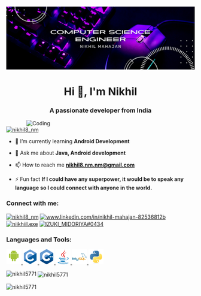 ![logo](https://github.com/NIKHIL5771/NIKHIL5771/blob/main/COMPUTER%20SCIENCE%20ENGINEER.jpg)
<h1 align="center">Hi 👋, I'm Nikhil</h1>
<h3 align="center">A passionate developer from India</h3>

<img align="right" alt="Coding" width="450" src="https://user-images.githubusercontent.com/83577426/193668943-9e586b70-7349-42a6-8c3d-7fe6e5478b81.png">


<p align="left"> <a href="https://twitter.com/nikhil8_nm" target="blank"><img src="https://img.shields.io/twitter/follow/nikhil8_nm?logo=twitter&style=for-the-badge" alt="nikhil8_nm" /></a> </p>

- 🌱 I’m currently learning **Android Development**

- 💬 Ask me about **Java, Android development**

- 📫 How to reach me **nikhil8.nm.nm@gmail.com**

- ⚡ Fun fact **If I could have any superpower, it would be to speak any language so I could connect with anyone in the world.**

<h3 align="left">Connect with me:</h3>
<p align="left">
<a href="https://twitter.com/nikhil8_nm" target="blank"><img align="center" src="https://raw.githubusercontent.com/rahuldkjain/github-profile-readme-generator/master/src/images/icons/Social/twitter.svg" alt="nikhil8_nm" height="30" width="40" /></a>
<a href="https://linkedin.com/in/www.linkedin.com/in/nikhil-mahajan-82536812b" target="blank"><img align="center" src="https://raw.githubusercontent.com/rahuldkjain/github-profile-readme-generator/master/src/images/icons/Social/linked-in-alt.svg" alt="www.linkedin.com/in/nikhil-mahajan-82536812b" height="30" width="40" /></a>
<a href="https://instagram.com/niikhiil.exe" target="blank"><img align="center" src="https://raw.githubusercontent.com/rahuldkjain/github-profile-readme-generator/master/src/images/icons/Social/instagram.svg" alt="niikhiil.exe" height="30" width="40" /></a>
<a href="https://discord.gg/IZUKI_MIDORIYA#0434" target="blank"><img align="center" src="https://raw.githubusercontent.com/rahuldkjain/github-profile-readme-generator/master/src/images/icons/Social/discord.svg" alt="IZUKI_MIDORIYA#0434" height="30" width="40" /></a>
</p>

<h3 align="left">Languages and Tools:</h3>
<p align="left"> <a href="https://developer.android.com" target="_blank" rel="noreferrer"> <img src="https://raw.githubusercontent.com/devicons/devicon/master/icons/android/android-original-wordmark.svg" alt="android" width="40" height="40"/> </a> <a href="https://www.cprogramming.com/" target="_blank" rel="noreferrer"> <img src="https://raw.githubusercontent.com/devicons/devicon/master/icons/c/c-original.svg" alt="c" width="40" height="40"/> </a> <a href="https://www.w3schools.com/cpp/" target="_blank" rel="noreferrer"> <img src="https://raw.githubusercontent.com/devicons/devicon/master/icons/cplusplus/cplusplus-original.svg" alt="cplusplus" width="40" height="40"/> </a> <a href="https://www.java.com" target="_blank" rel="noreferrer"> <img src="https://raw.githubusercontent.com/devicons/devicon/master/icons/java/java-original.svg" alt="java" width="40" height="40"/> </a> <a href="https://www.mysql.com/" target="_blank" rel="noreferrer"> <img src="https://raw.githubusercontent.com/devicons/devicon/master/icons/mysql/mysql-original-wordmark.svg" alt="mysql" width="40" height="40"/> </a> <a href="https://www.python.org" target="_blank" rel="noreferrer"> <img src="https://raw.githubusercontent.com/devicons/devicon/master/icons/python/python-original.svg" alt="python" width="40" height="40"/> </a> </p>

<p><img align="left" src="https://github-readme-stats.vercel.app/api/top-langs?username=nikhil5771&show_icons=true&locale=en&layout=compact" alt="nikhil5771" /></p>

<p>&nbsp;<img align="center" src="https://github-readme-stats.vercel.app/api?username=nikhil5771&show_icons=true&locale=en" alt="nikhil5771" /></p>

<p><img align="center" src="https://github-readme-streak-stats.herokuapp.com/?user=nikhil5771&" alt="nikhil5771" /></p>
